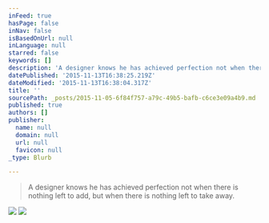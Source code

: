 ```yaml
---
inFeed: true
hasPage: false
inNav: false
isBasedOnUrl: null
inLanguage: null
starred: false
keywords: []
description: 'A designer knows he has achieved perfection not when there is nothing left to add, but when there is nothing left to take away.'
datePublished: '2015-11-13T16:38:25.219Z'
dateModified: '2015-11-13T16:38:04.317Z'
title: ''
sourcePath: _posts/2015-11-05-6f84f757-a79c-49b5-bafb-c6ce3e09a4b9.md
published: true
authors: []
publisher:
  name: null
  domain: null
  url: null
  favicon: null
_type: Blurb

---
```

> A designer knows he has achieved perfection not when there is nothing left to add, but when there is nothing left to take away.
> 
> 

![](https://the-grid-user-content.s3-us-west-2.amazonaws.com/a450ea18-bbc8-4076-a0b5-6cc249be8b46.jpg)
![](https://the-grid-user-content.s3-us-west-2.amazonaws.com/c64349ed-1a5c-41ce-bcc4-6ad0508e9f74.jpg)